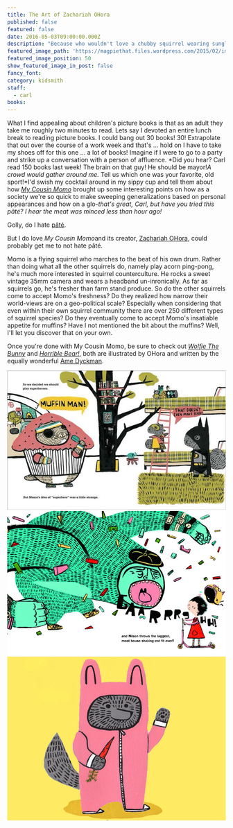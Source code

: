 ```yaml
---
title: The Art of Zachariah OHora
published: false
featured: false
date: 2016-05-03T09:00:00.000Z
description: "Because who wouldn't love a chubby squirrel wearing sunglasses?"
featured_image_path: 'https://magpiethat.files.wordpress.com/2015/02/img_5115.jpg'
featured_image_position: 50
show_featured_image_in_post: false
fancy_font:
category: kidsmith
staff:
  - carl
books:
---
```



What I find appealing about children's picture books is that as an adult they take me roughly two minutes to read. Lets say I devoted an entire lunch break to reading picture books. I could bang out 30 books! 30! Extrapolate that out over the course of a work week and that's ... hold on I have to take my shoes off for this one ... a lot of books! Imagine if I were to go to a party and strike up a conversation with a person of affluence. *Did you hear? Carl read 150 books last week! The brain on that guy! He should be mayor!*A crowd would gather around me.*&nbsp;Tell us which one was your favorite, old sport!*I'd swish my cocktail around in my sippy cup and tell them about how [*My Cousin Momo*](http://www.brooklinebooksmith-shop.com/book/9780803740112) brought up some interesting points on how as a society we're so quick to make sweeping generalizations based on personal appearances and how on a glo-*that's great, Carl, but have you tried this p&acirc;t&eacute;? I hear the meat was minced less than hour ago!*

Golly, do I hate [p&acirc;t&eacute;](https://en.wikipedia.org/wiki/Pâté).

But I do love *My Cousin Momo*and its creator, [Zachariah OHora](http://www.zohora.com), could probably get me to not hate p&acirc;t&eacute;.&nbsp;

Momo is a flying squirrel who marches to the beat of his own drum. Rather than doing what all the other squirrels do, namely play acorn ping-pong, he's much more interested in squirrel counterculture. He rocks a sweet vintage 35mm camera and wears a headband un-inronically. As far as squirrels go, he's fresher than farm stand produce. So do the other squirrels come to accept Momo's freshness? Do they realized how narrow their world-views are on a geo-political scale? Especially when considering that even within their own squirrel community there are over 250 different types of squirrel species? Do they eventually come to accept Momo's insatiable appetite for muffins? Have I not mentioned the bit about the muffins? Well, I'll let you discover that on your own.&nbsp;

Once you're done with My Cousin Momo, be sure to check out [*Wolfie The Bunny*](http://www.brooklinebooksmith-shop.com/book/9780316226141) and [*Horrible Bear!*](http://www.brooklinebooksmith-shop.com/book/9780316282833), both are illustrated by OHora and written by the equally wonderful&nbsp;[Ame Dyckman](http://www.amedyckman.com/home.html).&nbsp;

![](/uploads/versions/cqj9pxfvaaaxb2u---x----600-382x---.jpg)
<br>![](/uploads/versions/12misbehavior-span-videolarge---x----768-507x---.jpg)![](/uploads/versions/dyckman_wolfie_hc_jkt_1000x750---x----1000-750x---.jpg)

&nbsp;

&nbsp;

&nbsp;

&nbsp;
